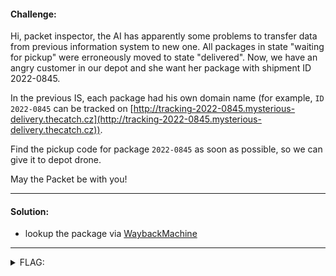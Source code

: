#### Challenge:

Hi, packet inspector,
the AI has apparently some problems to transfer data from previous information system to new one. All packages in state "waiting for pickup" were erroneously moved to state "delivered". Now, we have an angry customer in our depot and she want her package with shipment ID 2022-0845.

In the previous IS, each package had his own domain name (for example, `ID 2022-0845` can be tracked on [http://tracking-2022-0845.mysterious-delivery.thecatch.cz](http://tracking-2022-0845.mysterious-delivery.thecatch.cz)).

 Find the pickup code for package `2022-0845` as soon as possible, so we can give it to depot drone.

 May the Packet be with you!

---

#### Solution:

- lookup the package via [WaybackMachine](https://web.archive.org/web/20220808090332/http://tracking-2022-0845.mysterious-delivery.thecatch.cz/)

---

<details><summary>FLAG:</summary>

```
FLAG{pUVd-t1k9-DbkL-4r5X}
```

</details>
<br/>
